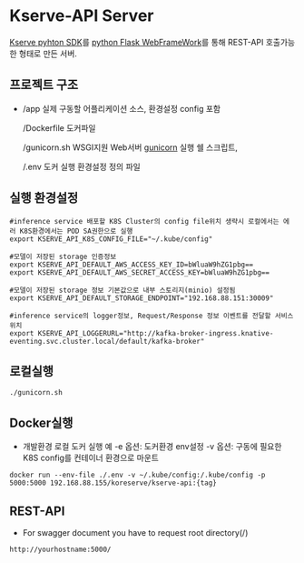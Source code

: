 # Kserve-API Server



[Kserve pyhton SDK](https://kserve.github.io/website/0.7/sdk_docs/sdk_doc/)를 [python Flask WebFrameWork](https://flask.palletsprojects.com/en/0.12.x/)를 통해 REST-API 호출가능한 형태로 만든 서버.


## 프로젝트 구조

- /app               실제 구동할 어플리케이션 소스, 환경설정 config 포함

  /Dockerfile    도커파일

  /gunicorn.sh WSGI지원 Web서버 [gunicorn](https://gunicorn.org/) 실행 쉘 스크립트,    

  /.env      도커 실행 환경설정 정의 파일

## 실행 환경설정
```
#inference service 배포할 K8S Cluster의 config file위치 생략시 로컬에서는 에러 K8S환경에서는 POD SA권한으로 실행
export KSERVE_API_K8S_CONFIG_FILE="~/.kube/config" 

#모델이 저장된 storage 인증정보 
export KSERVE_API_DEFAULT_AWS_ACCESS_KEY_ID=bWluaW9hZG1pbg==
export KSERVE_API_DEFAULT_AWS_SECRET_ACCESS_KEY=bWluaW9hZG1pbg==

#모델이 저장된 storage 정보 기본값으로 내부 스토리지(minio) 설정됨          
export KSERVE_API_DEFAULT_STORAGE_ENDPOINT="192.168.88.151:30009"   

#inference service의 logger정보, Request/Response 정보 이벤트를 전달할 서비스위치                                                                                 
export KSERVE_API_LOGGERURL="http://kafka-broker-ingress.knative-eventing.svc.cluster.local/default/kafka-broker"    
```

## 로컬실행

```
./gunicorn.sh
```

## Docker실행
- 개발환경 로컬 도커 실행 예
  -e 옵션: 도커환경 env설정
  -v 옵션: 구동에 필요한 K8S config를 컨테이너 환경으로 마운트
```
docker run --env-file ./.env -v ~/.kube/config:/.kube/config -p 5000:5000 192.168.88.155/koreserve/kserve-api:{tag}
```


## REST-API

- For swagger document you have to request root directory(/)

```
http://yourhostname:5000/
```




